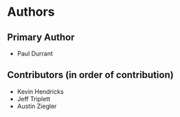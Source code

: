 # Authors

## Primary Author

- Paul Durrant

## Contributors (in order of contribution)

- Kevin Hendricks
- Jeff Triplett <jefftriplett>
- Austin Ziegler <halostatue>
